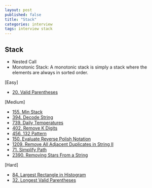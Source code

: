 ```yaml
---
layout: post
published: false
title: "Stack"
categories: interview
tags: interview stack
---
```


## Stack

- Nested Call
- Monotonic Stack: A monotonic stack is simply a stack where the elements are always in sorted order.

[Easy]
- [20. Valid Parentheses](https://leetcode.com/problems/valid-parentheses/)

[Medium]
- [155. Min Stack](https://leetcode.com/problems/min-stack/)
- [394. Decode String](https://leetcode.com/problems/decode-string/)
- [739. Daily Temperatures](https://leetcode.com/problems/daily-temperatures/)
- [402. Remove K Digits](https://leetcode.com/problems/remove-k-digits/)
- [456. 132 Pattern](https://leetcode.com/problems/132-pattern/)
- [150. Evaluate Reverse Polish Notation](https://leetcode.com/problems/evaluate-reverse-polish-notation/)
- [1209. Remove All Adjacent Duplicates in String II](https://leetcode.com/problems/remove-all-adjacent-duplicates-in-string-ii/)
- [71. Simplify Path](problems/2023-05-19-simplify-path.md)
- [2390. Removing Stars From a String](https://leetcode.com/problems/removing-stars-from-a-string/)

[Hard]
- [84. Largest Rectangle in Histogram](https://leetcode.com/problems/largest-rectangle-in-histogram/)
- [32. Longest Valid Parentheses](https://leetcode.com/problems/longest-valid-parentheses/)